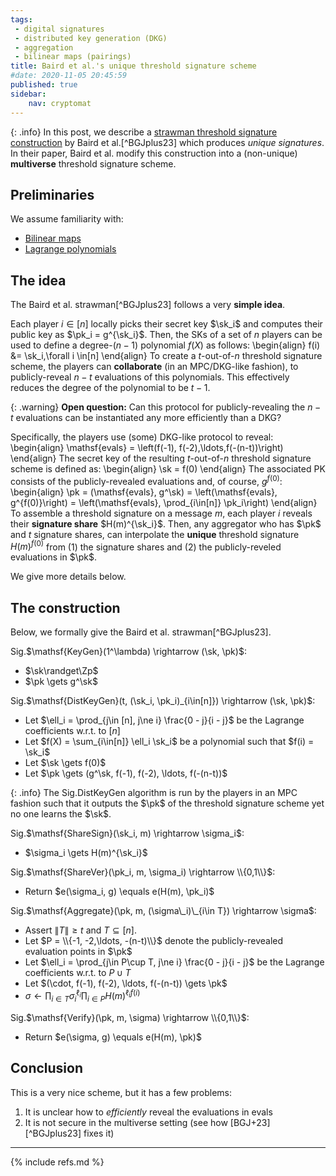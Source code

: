 ```yaml
---
tags:
 - digital signatures
 - distributed key generation (DKG)
 - aggregation
 - bilinear maps (pairings)
title: Baird et al.'s unique threshold signature scheme
#date: 2020-11-05 20:45:59
published: true 
sidebar:
    nav: cryptomat
---
```


{: .info}
In this post, we describe a [strawman threshold signature construction](/pictures/2024-05-08-mts.png) by Baird et al.[^BGJplus23] which produces _unique signatures_.
In their paper, Baird et al. modify this construction into a (non-unique) **multiverse** threshold signature scheme.

<!--more-->

## Preliminaries

We assume familiarity with:
 - [Bilinear maps](/2022/12/31/pairings-or-bilinear-maps.html)
 - [Lagrange polynomials](/2022/07/28/lagrange-interpolation.html)

## The idea

The Baird et al. strawman[^BGJplus23] follows a very **simple idea**.

Each player $i\in[n]$ locally picks their secret key $\sk_i$ and computes their public key as $\pk_i = g^{\sk_i}$.
Then, the SKs of a set of $n$ players can be used to define a degree-$(n-1)$ polynomial $f(X)$ as follows:
\begin{align}
f(i) &= \sk_i,\forall i \in[n]
\end{align}
To create a $t$-out-of-$n$ threshold signature scheme, the players can **collaborate** (in an MPC/DKG-like fashion), to publicly-reveal $n-t$ evaluations of this polynomials.
This effectively reduces the degree of the polynomial to be $t-1$.

{: .warning}
**Open question:** Can this protocol for publicly-revealing the $n-t$ evaluations can be instantiated any more efficiently than a DKG?

Specifically, the players use (some) DKG-like protocol to reveal:
\begin{align}
\mathsf{evals} = \left(f(-1), f(-2),\ldots,f(-(n-t))\right)
\end{align}
The secret key of the resulting $t$-out-of-$n$ threshold signature scheme is defined as:
\begin{align}
\sk = f(0)
\end{align}
The associated PK consists of the publicly-revealed evaluations and, of course, $g^{f(0)}$:
\begin{align}
\pk = (\mathsf{evals}, g^\sk) = \left(\mathsf{evals}, g^{f(0)}\right) = \left(\mathsf{evals}, \prod_{i\in[n]} \pk_i\right)
\end{align}
To assemble a threshold signature on a message $m$, each player $i$ reveals their **signature share** $H(m)^{\sk_i}$.
Then, any aggregator who has $\pk$ and $t$ signature shares, can interpolate the **unique** threshold signature $H(m)^{f(0)}$ from (1) the signature shares and (2) the publicly-reveled evaluations in $\pk$.

We give more details below.

## The construction

Below, we formally give the Baird et al. strawman[^BGJplus23].

$\mathsf{Sig}$.$\mathsf{KeyGen}(1^\lambda) \rightarrow (\sk, \pk)$:
 - $\sk\randget\Zp$  
 - $\pk \gets g^\sk$

$\mathsf{Sig}$.$\mathsf{DistKeyGen}(t, (\sk_i, \pk_i)_{i\in[n]}) \rightarrow (\sk, \pk)$:
 - Let $\ell_i = \prod_{j\in [n], j\ne i} \frac{0 - j}{i - j}$ be the Lagrange coefficients w.r.t. to $[n]$ 
 - Let $f(X) = \sum_{i\in[n]} \ell_i \sk_i$ be a polynomial such that $f(i) = \sk_i$
 - Let $\sk \gets f(0)$
 - Let $\pk \gets (g^\sk, f(-1), f(-2), \ldots, f(-(n-t))$

{: .info}
The $\mathsf{Sig.DistKeyGen}$ algorithm is run by the players in an MPC fashion such that it outputs the $\pk$ of the threshold signature scheme yet no one learns the $\sk$.

$\mathsf{Sig}$.$\mathsf{ShareSign}(\sk_i, m) \rightarrow \sigma_i$:
 - $\sigma_i \gets H(m)^{\sk_i}$

$\mathsf{Sig}$.$\mathsf{ShareVer}(\pk_i, m, \sigma_i) \rightarrow \\{0,1\\}$:
 - Return $e(\sigma_i, g) \equals e(H(m), \pk_i)$

$\mathsf{Sig}$.$\mathsf{Aggregate}(\pk, m, (\sigma\_i)\_{i\in T}) \rightarrow \sigma$:
 - Assert $\|T\| \ge t$ and $T \subseteq [n]$.
 - Let $P = \\{-1, -2,\ldots, -(n-t)\\}$ denote the publicly-revealed evaluation points in $\pk$
 - Let $\ell_i = \prod_{j\in P\cup T, j\ne i} \frac{0 - j}{i - j}$ be the Lagrange coefficients w.r.t. to $P\cup T$ 
 - Let $(\cdot, f(-1), f(-2), \ldots, f(-(n-t)) \gets \pk$
 - $\sigma \gets \prod_{i\in T} \sigma_i^{\ell_i} \prod_{i\in P} H(m)^{\ell_i f(i)}$

$\mathsf{Sig}$.$\mathsf{Verify}(\pk, m, \sigma) \rightarrow \\{0,1\\}$:
 - Return $e(\sigma, g) \equals e(H(m), \pk)$

## Conclusion

This is a very nice scheme, but it has a few problems:

 1. It is unclear how to _efficiently_ reveal the evaluations in $\mathsf{evals}$
 2. It is not secure in the multiverse setting (see how [BGJ+23][^BGJplus23] fixes it)

<!--
## Attempt to fix strawman from \[BGJ+23e\][^BGJplus23]

{: .warning}
**Oh... problem:** $g^{f(0)}$ can be predicted ahead of time $\Rightarrow$ if VUF is $e(g^{f(0)}, H(m)) = e(\sigma^\mathsf{pub}, H(m)) \cdot e(g, \sigma^\mathsf{priv})$, as per [BGJ+23e], then it's predictable.
[BGJ+23e] gives a ZKPoK of $\sigma^\mathsf{pub}$ w.r.t the PKs, but this doesn't make the pairing above any less predictable. 
That's why they rely on the unpredictable, **non-unique** $\sigma^\mathsf{priv}$ as part of their signature.

$\mathsf{Sig}$.$\mathsf{KeyGen}(1^\lambda) \rightarrow (\sk, \pk)$:
 - $\sk\randget\Zp$  
 - $\pk \gets g^\sk$

$\mathsf{Sig}$.$\mathsf{ShareSign}\_\sk(m) \rightarrow \sigma$:
 - $\sigma \gets H(m)^\sk$

$\mathsf{Sig}$.$\mathsf{ShareVer}\_\pk(m, \sigma) \rightarrow \\{0,1\\}$:
 - Return $e(\sigma, g) \equals e(H(m), \pk)$

$\mathsf{Sig}$.$\mathsf{Aggregate}(m, (\sigma\_i)\_{i\in T}, (\pk_j)_{j\in [n]}) \rightarrow \\{\sigma, \pi\\}$:
 - Assert $\|T\| \ge t$ and $T \subseteq [n]$.
 - Let $D = \\{-1, -2,\ldots, -(n-t)\\} \cup T$ denote the evaluation domain
 - Let $\ell_i = \prod_{j\in D, j\ne i} \frac{0 - j}{i - j}$ be the Lagrange coefficients w.r.t. to $D$ 
 - $\sigma^{\mathsf{priv}} \gets \prod_{i\in T} \sigma_i^{\ell_i}$
 - $\sigma^{\mathsf{pub}} \gets  \prod_{j\in D\setminus T} \pk_j^{\ell_j}$
 - $\pi = $ ?? 
 - (**Note:** $\sigma^\mathsf{pub}\cdot \sigma^\mathsf{priv} = H(m)^{f(0)}$, where $f(X)$ is the polynomial such that $f(i) = \sk_i$ for each player $i \in [n]$)

$\mathsf{Sig}$.$\mathsf{Verify}(m, \sigma, \pi, (\pk\_i)\_{i\in [n]}) \rightarrow \\{0,1\\}$:
 - ??
-->

---

{% include refs.md %}
